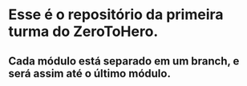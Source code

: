 # Esse é o repositório da primeira turma do ZeroToHero.

## Cada módulo está separado em um branch, e será assim até o último módulo.
